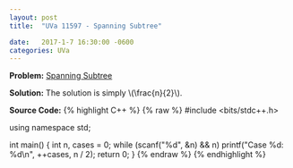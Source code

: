 ```yaml
---
layout: post
title:  "UVa 11597 - Spanning Subtree"

date:   2017-1-7 16:30:00 -0600
categories: UVa
---
```


**Problem:** [Spanning Subtree]

**Solution:**
The solution is simply \\(\frac{n}{2}\\).

**Source Code:**
{% highlight C++ %}
{% raw %}
#include <bits/stdc++.h>

using namespace std;

int main() {
    int n, cases = 0;
    while (scanf("%d", &n) && n) 
        printf("Case %d: %d\n", ++cases, n / 2);
    return 0;
}
{% endraw %}
{% endhighlight %}

[Spanning Subtree]:https://uva.onlinejudge.org/index.php?option=com_onlinejudge&Itemid=8&category=24&page=show_problem&problem=2644

